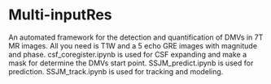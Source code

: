# Multi-inputRes
An automated framework for the detection and quantification of DMVs in 7T MR images.
All you need is T1W and a 5 echo GRE images with magnitude and phase.
csf_coregister.ipynb is used for CSF expanding and make a mask for determine the DMVs start point.
SSJM_predict.ipynb is used for prediction.
SSJM_track.ipynb is used for tracking and modeling.
